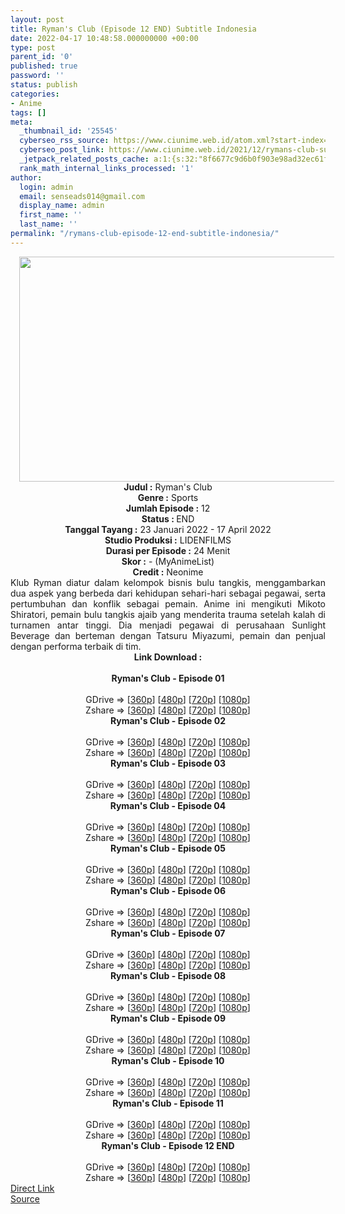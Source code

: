 ```yaml
---
layout: post
title: Ryman's Club (Episode 12 END) Subtitle Indonesia
date: 2022-04-17 10:48:58.000000000 +00:00
type: post
parent_id: '0'
published: true
password: ''
status: publish
categories:
- Anime
tags: []
meta:
  _thumbnail_id: '25545'
  cyberseo_rss_source: https://www.ciunime.web.id/atom.xml?start-index=1
  cyberseo_post_link: https://www.ciunime.web.id/2021/12/rymans-club-subtitle-indonesia.html
  _jetpack_related_posts_cache: a:1:{s:32:"8f6677c9d6b0f903e98ad32ec61f8deb";a:2:{s:7:"expires";i:1650237176;s:7:"payload";a:3:{i:0;a:1:{s:2:"id";i:25434;}i:1;a:1:{s:2:"id";i:24858;}i:2;a:1:{s:2:"id";i:25319;}}}}
  rank_math_internal_links_processed: '1'
author:
  login: admin
  email: senseads014@gmail.com
  display_name: admin
  first_name: ''
  last_name: ''
permalink: "/rymans-club-episode-12-end-subtitle-indonesia/"
---
```

<div class="separator" style="clear: both; text-align: center;"><a href="https://blogger.googleusercontent.com/img/a/AVvXsEimkqzXN6MhQkJQzx2qeLp3zZ2BKhqyECfTT407SqbV3w6KP7OBpdFCta5Sf7QKEb-y6DM4JvVmGcubVmPGhSZXf67xVJGx1y5FsuVM4BJndtLbDXEbN5_cBCN5TbYbjbdZ7NCWTwnNkfVDg9aWeGMvxwtq7F4CFHRBmHL_Zd_U1KRzTFyTZo4b7ica=s1280" style="margin-left: 1em; margin-right: 1em;"><img border="0" data-original-height="720" data-original-width="1280" height="360" src="{{ site.baseurl }}/assets/2022/04/AVvXsEimkqzXN6MhQkJQzx2qeLp3zZ2BKhqyECfTT407SqbV3w6KP7OBpdFCta5Sf7QKEb-y6DM4JvVmGcubVmPGhSZXf67xVJGx1y5FsuVM4BJndtLbDXEbN5_cBCN5TbYbjbdZ7NCWTwnNkfVDg9aWeGMvxwtq7F4CFHRBmHL_Zd_U1KRzTFyTZo4b7ica=w640-h360" width="640" /></a></div>
<div class="separator" style="clear: both; text-align: center;"></div>
<div style="text-align: center;"><b>Judul</b><b><b> </b>:</b> Ryman's Club</div>
<div style="text-align: center;"><b><b>Genre :</b></b> Sports</div>
<div style="text-align: center;"><b>Jumlah Episode :</b> 12<br /><b>Status :&nbsp;</b>END<br /><b>Tanggal Tayang :</b> 23 Januari 2022 - 17 April 2022<br /><b>Studio Produksi :</b>&nbsp;LIDENFILMS<br /><b>Durasi per Episode :</b> 24 Menit</div>
<div style="text-align: center;"><b>Skor :</b> - (MyAnimeList)</div>
<div style="text-align: center;"><b>Credit :</b>&nbsp;Neonime</div>
<div style="text-align: center;"></div>
<div style="text-align: justify;">Klub Ryman diatur dalam kelompok bisnis bulu tangkis, menggambarkan dua aspek yang berbeda dari kehidupan sehari-hari sebagai pegawai, serta pertumbuhan dan konflik sebagai pemain. Anime ini mengikuti Mikoto Shiratori, pemain bulu tangkis ajaib yang menderita trauma setelah kalah di turnamen antar tinggi. Dia menjadi pegawai di perusahaan Sunlight Beverage dan berteman dengan Tatsuru Miyazumi, pemain dan penjual dengan performa terbaik di tim.</div>
<div style="text-align: justify;"></div>
<div style="text-align: justify;"></div>
<div style="text-align: center;">
<div style="text-align: center;">
<div style="text-align: left;">
<div style="text-align: center;"><b>Link Download :</b></div>
<div style="text-align: center;"><b><br /></b></div>
<div style="text-align: center;"><span style="text-align: left;"><b>Ryman's Club</b></span><b>&nbsp;- Episode 01</b></div>
<div style="text-align: center;"><b><br /></b></div>
<div style="text-align: center;">GDrive =&gt; [<a href="https://acefile.co/f/66610663/ryc-01-360p-samehadaku-care-mp4" target="_blank" rel="noopener">360p</a>] [<a href="https://acefile.co/f/66613506/neonime_ryc-01-480p-zip" target="_blank" rel="noopener">480p</a>] [<a href="https://acefile.co/f/66613567/neonime_ryc-01-720p-zip" target="_blank" rel="noopener">720p</a>] [<a href="https://acefile.co/f/66613853/neonime_ryc-01-1080p-zip" target="_blank" rel="noopener">1080p</a>]</div>
<div style="text-align: center;">Zshare =&gt; [<a href="https://www107.zippyshare.com/v/oVHemCJu/file.html" target="_blank" rel="noopener">360p</a>] [<a href="https://www19.zippyshare.com/v/xA8Mpb10/file.html" target="_blank" rel="noopener">480p</a>] [<a href="https://www75.zippyshare.com/v/so1WQw20/file.html" target="_blank" rel="noopener">720p</a>] [<a href="https://www27.zippyshare.com/v/MEEyb72E/file.html" target="_blank" rel="noopener">1080p</a>]</div>
<div style="text-align: center;"></div>
<div style="text-align: center;">
<div><span style="text-align: left;"><b>Ryman's Club</b></span><b>&nbsp;- Episode 02</b></div>
<div><b><br /></b></div>
<div>GDrive =&gt; [<a href="https://acefile.co/f/67207504/ryc-02-360p-samehadaku-care-mp4" target="_blank" rel="noopener">360p</a>] [<a href="https://acefile.co/f/67211086/neonime_ryc-02-480p-zip" target="_blank" rel="noopener">480p</a>] [<a href="https://acefile.co/f/67211089/neonime_ryc-02-720p-zip" target="_blank" rel="noopener">720p</a>] [<a href="https://acefile.co/f/67211095/neonime_ryc-02-1080p-zip" target="_blank" rel="noopener">1080p</a>]</div>
<div>Zshare =&gt; [<a href="https://www9.zippyshare.com/v/W0QH6ZA2/file.html" target="_blank" rel="noopener">360p</a>] [<a href="https://www81.zippyshare.com/v/HFT4edxg/file.html" target="_blank" rel="noopener">480p</a>] [<a href="https://www61.zippyshare.com/v/P8FGEVYn/file.html" target="_blank" rel="noopener">720p</a>] [<a href="https://www5.zippyshare.com/v/NcXhXPkd/file.html" target="_blank" rel="noopener">1080p</a>]</div>
<div></div>
<div>
<div><span style="text-align: left;"><b>Ryman's Club</b></span><b>&nbsp;- Episode 03</b></div>
<div><b><br /></b></div>
<div>GDrive =&gt; [<a href="https://www.mp4upload.com/3hrz89g0kdd0" target="_blank" rel="noopener">360p</a>] [<a href="https://acefile.co/f/67803914/neonime_bisque-doll-06-480p-zip" target="_blank" rel="noopener">480p</a>] [<a href="https://acefile.co/f/67804089/neonime_bisque-doll-06-720p-zip" target="_blank" rel="noopener">720p</a>] [<a href="https://acefile.co/f/67804280/neonime_bisque-doll-06-1080p-zip" target="_blank" rel="noopener">1080p</a>]</div>
<div>Zshare =&gt; [<a href="https://www100.zippyshare.com/v/7Q8Bntpq/file.html" target="_blank" rel="noopener">360p</a>] [<a href="https://www82.zippyshare.com/v/6zS5zx5T/file.html" target="_blank" rel="noopener">480p</a>] [<a href="https://www63.zippyshare.com/v/tX4i5JjS/file.html" target="_blank" rel="noopener">720p</a>] [<a href="https://www68.zippyshare.com/v/4N5V08eJ/file.html" target="_blank" rel="noopener">1080p</a>]</div>
</div>
<div></div>
<div>
<div><span style="text-align: left;"><b>Ryman's Club</b></span><b>&nbsp;- Episode 04</b></div>
<div><b><br /></b></div>
<div>GDrive =&gt; [<a href="https://acefile.co/f/68437888/ryc-04-360p-samehadaku-care-mp4" target="_blank" rel="noopener">360p</a>] [<a href="https://acefile.co/f/68437895/ryc-04-480p-samehadaku-care-mp4" target="_blank" rel="noopener">480p</a>] [<a href="https://acefile.co/f/68438051/ryc-04-mp4hd-samehadaku-care-mp4" target="_blank" rel="noopener">720p</a>] [<a href="https://acefile.co/f/68438482/ryc-04-fullhd-samehadaku-care-mp4" target="_blank" rel="noopener">1080p</a>]</div>
<div>Zshare =&gt; [<a href="https://www44.zippyshare.com/v/nw6BIOJE/file.html" target="_blank" rel="noopener">360p</a>] [<a href="https://www44.zippyshare.com/v/ZQI1Cc1N/file.html" target="_blank" rel="noopener">480p</a>] [<a href="https://www40.zippyshare.com/v/MvfKfUz9/file.html" target="_blank" rel="noopener">720p</a>] [<a href="https://www71.zippyshare.com/v/Wl3hxAD4/file.html" target="_blank" rel="noopener">1080p</a>]</div>
</div>
<div></div>
<div>
<div><span style="text-align: left;"><b>Ryman's Club</b></span><b>&nbsp;- Episode 05</b></div>
<div><b><br /></b></div>
<div>GDrive =&gt; [<a href="https://acefile.co/f/68976811/ryc-05-360p-samehadaku-care-mp4" target="_blank" rel="noopener">360p</a>] [<a href="https://acefile.co/f/68981976/neonime_ryc-05-480p-zip" target="_blank" rel="noopener">480p</a>] [<a href="https://acefile.co/f/68982241/neonime_ryc-05-720p-zip" target="_blank" rel="noopener">720p</a>] [<a href="https://acefile.co/f/68982486/neonime_ryc-05-1080p-zip" target="_blank" rel="noopener">1080p</a>]</div>
<div>Zshare =&gt; [<a href="https://www115.zippyshare.com/v/u7uWgfnw/file.html" target="_blank" rel="noopener">360p</a>] [<a href="https://www64.zippyshare.com/v/bGpxrHZg/file.html" target="_blank" rel="noopener">480p</a>] [<a href="https://www67.zippyshare.com/v/6d217MvQ/file.html" target="_blank" rel="noopener">720p</a>] [<a href="https://www105.zippyshare.com/v/hjLPrp5e/file.html" target="_blank" rel="noopener">1080p</a>]</div>
</div>
<div></div>
<div>
<div><span style="text-align: left;"><b>Ryman's Club</b></span><b>&nbsp;- Episode 06</b></div>
<div><b><br /></b></div>
<div>GDrive =&gt; [<a href="https://acefile.co/f/69511084/ryc-06-360p-samehadaku-care-mp4" target="_blank" rel="noopener">360p</a>] [<a href="https://acefile.co/f/69511087/ryc-06-480p-samehadaku-care-mp4" target="_blank" rel="noopener">480p</a>] [<a href="https://acefile.co/f/69511363/ryc-06-mp4hd-samehadaku-care-mp4" target="_blank" rel="noopener">720p</a>] [<a href="https://acefile.co/f/69511505/ryc-06-fullhd-samehadaku-care-mp4" target="_blank" rel="noopener">1080p</a>]</div>
<div>Zshare =&gt; [<a href="https://www49.zippyshare.com/v/xTVePOyH/file.html" target="_blank" rel="noopener">360p</a>] [<a href="https://www49.zippyshare.com/v/EljeQYrP/file.html" target="_blank" rel="noopener">480p</a>] [<a href="https://www66.zippyshare.com/v/oaNlPdyi/file.html" target="_blank" rel="noopener">720p</a>] [<a href="https://www29.zippyshare.com/v/OwUfOciR/file.html" target="_blank" rel="noopener">1080p</a>]</div>
</div>
<div></div>
<div>
<div><span style="text-align: left;"><b>Ryman's Club</b></span><b>&nbsp;- Episode 07</b></div>
<div><b><br /></b></div>
<div>GDrive =&gt; [<a href="https://acefile.co/f/70036116/ryc-07-360p-samehadaku-care-mp4" target="_blank" rel="noopener">360p</a>] [<a href="https://acefile.co/f/70036123/ryc-07-480p-samehadaku-care-mp4" target="_blank" rel="noopener">480p</a>] [<a href="https://acefile.co/f/70036325/ryc-07-mp4hd-samehadaku-care-mp4" target="_blank" rel="noopener">720p</a>] [<a href="https://acefile.co/f/70036627/ryc-07-fullhd-samehadaku-care-mp4" target="_blank" rel="noopener">1080p</a>]</div>
<div>Zshare =&gt; [<a href="https://www63.zippyshare.com/v/OBEzuxBO/file.html" target="_blank" rel="noopener">360p</a>] [<a href="https://www63.zippyshare.com/v/Rhwct0jT/file.html" target="_blank" rel="noopener">480p</a>] [<a href="https://www89.zippyshare.com/v/EbcoVvaP/file.html" target="_blank" rel="noopener">720p</a>] [<a href="https://www44.zippyshare.com/v/L3QzKqAR/file.html" target="_blank" rel="noopener">1080p</a>]</div>
</div>
<div></div>
<div>
<div><span style="text-align: left;"><b>Ryman's Club</b></span><b>&nbsp;- Episode 08</b></div>
<div><b><br /></b></div>
<div>GDrive =&gt; [<a href="https://acefile.co/f/70574337/ryc-08-360p-samehadaku-care-mp4" target="_blank" rel="noopener">360p</a>] [<a href="https://acefile.co/f/70574341/ryc-08-480p-samehadaku-care-mp4" target="_blank" rel="noopener">480p</a>] [<a href="https://acefile.co/f/70574469/ryc-08-mp4hd-samehadaku-care-mp4" target="_blank" rel="noopener">720p</a>] [<a href="https://acefile.co/f/70574793/ryc-08-fullhd-samehadaku-care-mp4" target="_blank" rel="noopener">1080p</a>]</div>
<div>Zshare =&gt; [<a href="https://www100.zippyshare.com/v/kmoUaoMS/file.html" target="_blank" rel="noopener">360p</a>] [<a href="https://www100.zippyshare.com/v/39zSfHqE/file.html" target="_blank" rel="noopener">480p</a>] [<a href="https://www106.zippyshare.com/v/r3SQkVX5/file.html" target="_blank" rel="noopener">720p</a>] [<a href="https://www40.zippyshare.com/v/9Oh0c4x7/file.html" target="_blank" rel="noopener">1080p</a>]</div>
</div>
<div></div>
<div>
<div><span style="text-align: left;"><b>Ryman's Club</b></span><b>&nbsp;- Episode 09</b></div>
<div><b><br /></b></div>
<div>GDrive =&gt; [<a href="https://acefile.co/f/71116407/ryc-09-360p-samehadaku-care-mp4" target="_blank" rel="noopener">360p</a>] [<a href="https://acefile.co/f/71116416/ryc-09-480p-samehadaku-care-mp4" target="_blank" rel="noopener">480p</a>] [<a href="https://acefile.co/f/71116609/ryc-09-mp4hd-samehadaku-care-mp4" target="_blank" rel="noopener">720p</a>] [<a href="https://acefile.co/f/71117196/ryc-09-fullhd-samehadaku-care-mp4" target="_blank" rel="noopener">1080p</a>]</div>
<div>Zshare =&gt; [<a href="https://www111.zippyshare.com/v/alnqcEn9/file.html" target="_blank" rel="noopener">360p</a>] [<a href="https://www111.zippyshare.com/v/uRPn2jYN/file.html" target="_blank" rel="noopener">480p</a>] [<a href="https://www104.zippyshare.com/v/5srhVWch/file.html" target="_blank" rel="noopener">720p</a>] [<a href="https://www11.zippyshare.com/v/nEo0s68O/file.html" target="_blank" rel="noopener">1080p</a>]</div>
</div>
<div></div>
<div>
<div><span style="text-align: left;"><b>Ryman's Club</b></span><b>&nbsp;- Episode 10</b></div>
<div><b><br /></b></div>
<div>GDrive =&gt; [<a href="https://acefile.co/f/71663669/ryc-10-360p-samehadaku-care-mp4" target="_blank" rel="noopener">360p</a>] [<a href="https://acefile.co/f/71663672/ryc-10-480p-samehadaku-care-mp4" target="_blank" rel="noopener">480p</a>] [<a href="https://acefile.co/f/71663896/ryc-10-mp4hd-samehadaku-care-mp4" target="_blank" rel="noopener">720p</a>] [<a href="https://acefile.co/f/71664054/ryc-10-fullhd-samehadaku-care-mp4" target="_blank" rel="noopener">1080p</a>]</div>
<div>Zshare =&gt; [<a href="https://www85.zippyshare.com/v/CYvWbSDm/file.html" target="_blank" rel="noopener">360p</a>] [<a href="https://www85.zippyshare.com/v/ekCFQAYy/file.html" target="_blank" rel="noopener">480p</a>] [<a href="https://www39.zippyshare.com/v/jHbr0dO7/file.html" target="_blank" rel="noopener">720p</a>] [<a href="https://www76.zippyshare.com/v/7Hs1Sy1P/file.html" target="_blank" rel="noopener">1080p</a>]</div>
</div>
<div></div>
<div>
<div><span style="text-align: left;"><b>Ryman's Club</b></span><b>&nbsp;- Episode 11</b></div>
<div><b><br /></b></div>
<div>GDrive =&gt; [<a href="https://acefile.co/f/72266694/ryc-11-360p-samehadaku-care-mp4" target="_blank" rel="noopener">360p</a>] [<a href="https://acefile.co/f/72266698/ryc-11-480p-samehadaku-care-mp4" target="_blank" rel="noopener">480p</a>] [<a href="https://acefile.co/f/72267392/ryc-11-mp4hd-samehadaku-care-mp4" target="_blank" rel="noopener">720p</a>] [<a href="https://acefile.co/f/72267579/ryc-11-fullhd-samehadaku-care-mp4" target="_blank" rel="noopener">1080p</a>]</div>
<div>Zshare =&gt; [<a href="https://www113.zippyshare.com/v/gXBaGsxo/file.html" target="_blank" rel="noopener">360p</a>] [<a href="https://www113.zippyshare.com/v/3pTtQcil/file.html" target="_blank" rel="noopener">480p</a>] [<a href="https://www35.zippyshare.com/v/ML5slE9A/file.html" target="_blank" rel="noopener">720p</a>] [<a href="https://www7.zippyshare.com/v/MCjAaFoy/file.html" target="_blank" rel="noopener">1080p</a>]</div>
</div>
<div></div>
<div>
<div><span style="text-align: left;"><b>Ryman's Club</b></span><b>&nbsp;- Episode 12 END</b></div>
<div><b><br /></b></div>
<div>GDrive =&gt; [<a href="https://acefile.co/f/72803656/ryc-12-end-360p-samehadaku-care-mp4" target="_blank" rel="noopener">360p</a>] [<a href="https://acefile.co/f/72803661/ryc-12-end-480p-samehadaku-care-mp4" target="_blank" rel="noopener">480p</a>] [<a href="https://acefile.co/f/72803760/ryc-12-end-mp4hd-samehadaku-care-mp4" target="_blank" rel="noopener">720p</a>] [<a href="https://acefile.co/f/72804063/ryc-12-end-fullhd-samehadaku-care-mp4" target="_blank" rel="noopener">1080p</a>]</div>
<div>Zshare =&gt; [<a href="https://www36.zippyshare.com/v/7h14iej4/file.html" target="_blank" rel="noopener">360p</a>] [<a href="https://www36.zippyshare.com/v/crycUOE9/file.html" target="_blank" rel="noopener">480p</a>] [<a href="https://www120.zippyshare.com/v/las4Crm9/file.html" target="_blank" rel="noopener">720p</a>] [<a href="https://www28.zippyshare.com/v/SZ5aLw76/file.html" target="_blank" rel="noopener">1080p</a>]</div>
</div>
</div>
</div>
</div>
</div>
<link rel="stylesheet" href="https://cdnjs.cloudflare.com/ajax/libs/font-awesome/4.7.0/css/font-awesome.min.css" />
<div class="divbtn"> <a href="https://handymansurrender.com/fihup8buzv?key=94550f7ce39444073321dde3b8782f97" class="btn"><i class="fa fa-download"></i> Direct Link</a> <br /><a href="https://www.ciunime.web.id/2021/12/rymans-club-subtitle-indonesia.html">Source</a> </div>
